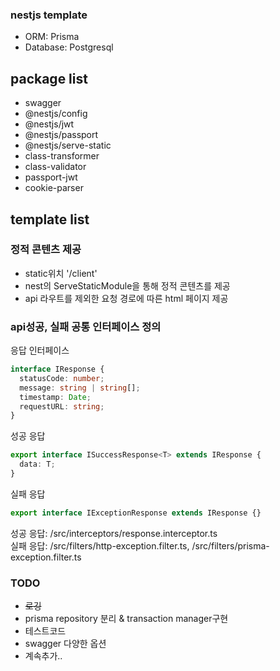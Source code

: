 ### nestjs template

- ORM: Prisma
- Database: Postgresql

## package list
- swagger
- @nestjs/config
- @nestjs/jwt
- @nestjs/passport
- @nestjs/serve-static
- class-transformer
- class-validator
- passport-jwt
- cookie-parser

## template list
### 정적 콘텐츠 제공
- static위치 '/client'
- nest의 ServeStaticModule을 통해 정적 콘텐츠를 제공
- api 라우트를 제외한 요청 경로에 따른 html 페이지 제공

### api성공, 실패 공통 인터페이스 정의
응답 인터페이스
```typescript
interface IResponse {
  statusCode: number;
  message: string | string[];
  timestamp: Date;
  requestURL: string;
}

```
성공 응답
```typescript
export interface ISuccessResponse<T> extends IResponse {
  data: T;
}
```

실패 응답
```typescript
export interface IExceptionResponse extends IResponse {}
```

성공 응답: /src/interceptors/response.interceptor.ts
<br>
실패 응답: /src/filters/http-exception.filter.ts, /src/filters/prisma-exception.filter.ts

### TODO
- ~~로깅~~
- prisma repository 분리 & transaction manager구현
- 테스트코드
- swagger 다양한 옵션
- 계속추가..